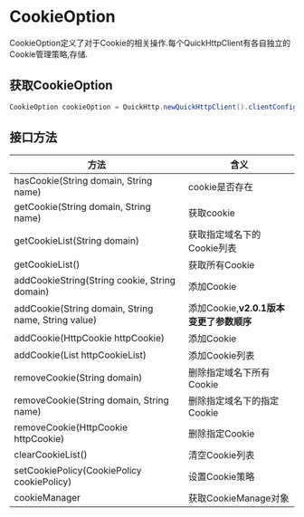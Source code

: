 # CookieOption

CookieOption定义了对于Cookie的相关操作.每个QuickHttpClient有各自独立的Cookie管理策略,存储.

## 获取CookieOption

```java
CookieOption cookieOption = QuickHttp.newQuickHttpClient().clientConfig().cookieOption();
```

## 接口方法

|方法|含义|
|---|---|
|hasCookie(String domain, String name)|cookie是否存在|
|getCookie(String domain, String name)|获取cookie|
|getCookieList(String domain)|获取指定域名下的Cookie列表|
|getCookieList()|获取所有Cookie|
|addCookieString(String cookie, String domain)|添加Cookie|
|addCookie(String domain, String name, String value)|添加Cookie,**v2.0.1版本变更了参数顺序**|
|addCookie(HttpCookie httpCookie)|添加Cookie|
|addCookie(List<HttpCookie> httpCookieList)|添加Cookie列表|
|removeCookie(String domain)|删除指定域名下所有Cookie|
|removeCookie(String domain, String name)|删除指定域名下的指定Cookie|
|removeCookie(HttpCookie httpCookie)|删除指定Cookie|
|clearCookieList()|清空Cookie列表|
|setCookiePolicy(CookiePolicy cookiePolicy)|设置Cookie策略|
|cookieManager|获取CookieManage对象|

